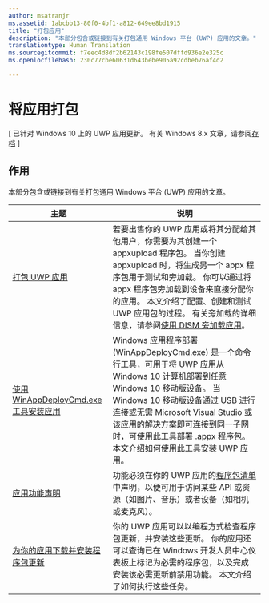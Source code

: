 ```yaml
---
author: msatranjr
ms.assetid: 1abcbb13-80f0-4bf1-a812-649ee8bd1915
title: "打包应用"
description: "本部分包含或链接到有关打包通用 Windows 平台 (UWP) 应用的文章。"
translationtype: Human Translation
ms.sourcegitcommit: f7eec4d8df2b62143c198fe507dffd936e2e325c
ms.openlocfilehash: 230c77cbe60631d643bebe905a92cdbeb76af4d2

---
```

# 将应用打包

\[ 已针对 Windows 10 上的 UWP 应用更新。 有关 Windows 8.x 文章，请参阅[存档](http://go.microsoft.com/fwlink/p/?linkid=619132) \]

## 作用

本部分包含或链接到有关打包通用 Windows 平台 (UWP) 应用的文章。

| 主题 | 说明 |
|-------|-------------|
| [打包 UWP 应用](packaging-uwp-apps.md) | 若要出售你的 UWP 应用或将其分配给其他用户，你需要为其创建一个 appxupload 程序包。 当你创建 appxupload 时，将生成另一个 appx 程序包用于测试和旁加载。 你可以通过将 appx 程序包旁加载到设备来直接分配你的应用。 本文介绍了配置、创建和测试 UWP 应用包的过程。 有关旁加载的详细信息，请参阅[使用 DISM 旁加载应用](http://go.microsoft.com/fwlink/?LinkID=231020)。 |
| [使用 WinAppDeployCmd.exe 工具安装应用](install-universal-windows-apps-with-the-winappdeploycmd-tool.md) | Windows 应用程序部署 (WinAppDeployCmd.exe) 是一个命令行工具，可用于将 UWP 应用从 Windows 10 计算机部署到任意 Windows 10 移动版设备。 当 Windows 10 移动版设备通过 USB 进行连接或无需 Microsoft Visual Studio 或该应用的解决方案即可连接到同一子网时，可使用此工具部署 .appx 程序包。 本文介绍如何使用此工具安装 UWP 应用。 |
| [应用功能声明](app-capability-declarations.md) | 功能必须在你的 UWP 应用的[程序包清单](https://msdn.microsoft.com/library/windows/apps/BR211474)中声明，以便可用于访问某些 API 或资源（如图片、音乐）或者设备（如相机或麦克风）。 |
| [为你的应用下载并安装程序包更新](self-install-package-updates.md) | 你的 UWP 应用可以以编程方式检查程序包更新，并安装这些更新。 你的应用还可以查询已在 Windows 开发人员中心仪表板上标记为必需的程序包，以及完成安装该必需更新前禁用功能。 本文介绍了如何执行这些任务。 |
 



<!--HONumber=Aug16_HO5-->


